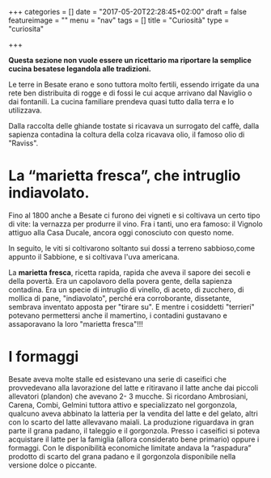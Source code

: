 +++
categories = []
date = "2017-05-20T22:28:45+02:00"
draft = false
featureimage = ""
menu = "nav"
tags = []
title = "Curiosità"
type = "curiosita"

+++

**Questa sezione non vuole essere un ricettario ma riportare la semplice cucina besatese legandola alle tradizioni.**

Le terre in Besate erano e sono tuttora molto fertili, essendo irrigate da una rete ben distribuita di rogge e di fossi le cui acque arrivano dal Naviglio o dai fontanili. La cucina familiare prendeva quasi tutto dalla terra e lo utilizzava.

Dalla raccolta delle ghiande tostate si ricavava un surrogato del caffè, dalla sapienza contadina la coltura della colza ricavava olio, il famoso olio di "Raviss".

# La “marietta fresca”, che intruglio indiavolato.

Fino al 1800 anche a Besate ci furono dei vigneti e si coltivava un certo tipo di vite: la vernazza per produrre il vino. Fra i tanti, uno era famoso: il Vignolo attiguo alla Casa Ducale, ancora oggi conosciuto con questo nome.

In seguito, le viti si coltivarono soltanto sui dossi a terreno sabbioso,come appunto il Sabbione, e si coltivava l'uva americana.

La **marietta fresca**, ricetta rapida, rapida che aveva il sapore dei secoli e della povertà. Era un capolavoro della povera gente, della sapienza contadina.
Era un specie di intruglio di vinello, di aceto, di zucchero, di mollica di pane, "indiavolato", perché era corroborante, dissetante, sembrava inventato apposta per "tirare su". E mentre i cosiddetti "terrieri" potevano permettersi anche il mamertino, i contadini gustavano e assaporavano la loro "marietta fresca"!!!

# I formaggi

Besate aveva molte stalle ed esistevano una serie di caseifici  che provvedevano alla lavorazione del latte e ritiravano il latte anche dai piccoli allevatori (plandon) che avevano 2- 3 mucche. Si ricordano Ambrosiani, Carena, Combi, Gelmini tuttora attivo e specializzato nel gorgonzola, qualcuno aveva abbinato la latteria per la vendita del latte e del gelato, altri con lo scarto del latte allevavano maiali. La produzione riguardava in gran parte il grana padano, il taleggio e il gorgonzola.  Presso i caseifici si poteva acquistare il latte per la famiglia (allora considerato bene primario) oppure i formaggi. Con le disponibilità economiche limitate andava la “raspadura” prodotto di scarto del grana padano e il gorgonzola disponibile nella versione dolce o piccante.

